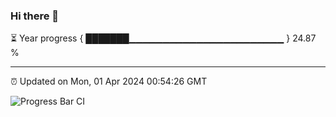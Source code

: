 ### Hi there 👋

⏳ Year progress { ███████▁▁▁▁▁▁▁▁▁▁▁▁▁▁▁▁▁▁▁▁▁▁▁ } 24.87 %

---

⏰ Updated on Mon, 01 Apr 2024 00:54:26 GMT

![Progress Bar CI](https://github.com/liununu/liununu/workflows/Progress%20Bar%20CI/badge.svg)

